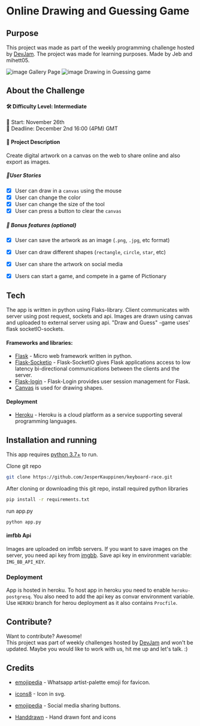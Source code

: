 # Online Drawing and Guessing Game


## Purpose
This project was made as part of the weekly programming challenge hosted by [DevJam].
The project was made for learning purposes. Made by Jeb and mihett05.

![image](https://user-images.githubusercontent.com/76889226/144343862-15f47c4e-eb75-47e0-a56d-3ab615b37229.png)
Gallery Page
![image](https://user-images.githubusercontent.com/76889226/144343961-fc555104-fd68-4764-9fd8-d36898d5e250.png)
Drawing in Guessing game


## About the Challenge
#### 🛠 Difficulty Level: Intermediate 
📅 Start: November 26th<br>
📅 Deadline: December 2nd 16:00 (4PM) GMT

#### 📝 Project Description
Create digital artwork on a canvas on the web to share online and also export as images.


##### 📑User Stories

-   [x] User can draw in a `canvas` using the mouse
-   [x] User can change the color
-   [x] User can change the size of the tool
-   [x] User can press a button to clear the `canvas`

##### 🌟 Bonus features (optional)

-   [x] User can save the artwork as an image (`.png`, `.jpg`, etc format)
-   [x] User can draw different shapes (`rectangle`, `circle`, `star`, etc)
-   [x] User can share the artwork on social media
-   [x] Users can start a game, and compete in a game of Pictionary




## Tech

The app is written in python using Flaks-library. 
Client communicates with server using post request, sockets and api. 
Images are drawn using canvas and uploaded to external server using api. 
"Draw and Guess" -game uses' flask socketIO-sockets.

#### Frameworks and libraries:

- [Flask] - Micro web framework written in python.
- [Flask-Socketio](https://flask-socketio.readthedocs.io/en/latest/) - Flask-SocketIO gives Flask applications access to low latency bi-directional communications between the clients and the server.
- [Flask-login] - Flask-Login provides user session management for Flask.
- [Canvas](https://developer.mozilla.org/en-US/docs/Web/API/Canvas_API) is used for drawing shapes.
#### Deployment
- [Heroku](https://www.heroku.com) - Heroku is a cloud platform as a service supporting several programming languages.



## Installation and running

This app requires [python 3.7+](https://www.python.org/downloads/) to run.

Clone git repo
```sh
git clone https://github.com/JesperKauppinen/keyboard-race.git
```

After cloning or downloading this git repo, install required python libraries

```sh
pip install -r requirements.txt
```

run app.py
```sh
python app.py
```
#### imfbb Api
Images are uploaded on imfbb servers.
If you want to save images on the server, you need api key from [imgbb]. Save api key in environment variable: `IMG_BB_API_KEY`.

### Deployment
App is hosted in heroku. To host app in heroku you need to enable `heroku-postgresq`. You also need to add the api key as convar environment variable. 
Use `HEROKU` branch for herou deployment as it also contains `Procfile`.


## Contribute?
Want to contribute? Awesome!  
This project was part of weekly challenges hosted by [DevJam] and won't be updated.
Maybe you would like to work with us, hit me up and let's talk. :)

## Credits
- [emojipedia] - Whatsapp artist-palette emoji for favicon.
- [icons8] - Icon in svg.
- [emojipedia] - Social media sharing buttons.
- [Handdrawn] - Hand drawn font and icons


   [Flask]: <https://flask.palletsprojects.com/en/2.0.x/>
   [Flask-login]: <https://flask-login.readthedocs.io/en/latest/>
   [DevJam]: <https://discord.gg/nZBxGEudY6>
   [emojipedia]: <https://emojipedia.org/artist-palette/>
   [icons8]: <https://icons8.com/>
   [sharingbuttons]: <https://sharingbuttons.io/>
   [Handdrawn]: <https://fxaeberhard.github.io/handdrawn.css/>
   [imgbb]: <https://imgbb.com/upload>
